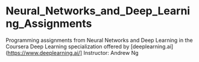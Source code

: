 # Neural_Networks_and_Deep_Learning_Assignments

Programming assignments from Neural Networks and Deep Learning in the Coursera Deep Learning specialization offered by [deeplearning.ai](https://www.deeplearning.ai/]
Instructor: Andrew Ng
